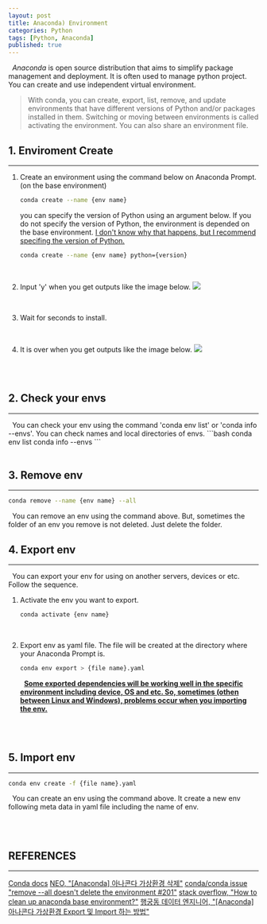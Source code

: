 ```yaml
---
layout: post
title: Anaconda) Environment
categories: Python
tags: [Python, Anaconda]
published: true
---
```

&nbsp;&nbsp;<i>Anaconda</i> is open source distribution that aims to simplify package management and deployment. It is often used to manage python project. You can create and use independent virtual environment.
> With conda, you can create, export, list, remove, and update environments that have different versions of Python and/or packages installed in them. Switching or moving between environments is called activating the environment. You can also share an environment file.

## 1. Enviroment Create
<hr>

1. Create an environment using the command below on Anaconda Prompt. (on the base environment)
    ```bash
    conda create --name {env name}
    ```
    
    you can specify the version of Python using an argument below. If you do not specify the version of Python, the environment is depended on the base environment. <u>I don't know why that happens, but I recommend specifing the version of Python.</u>
    ```bash
    conda create --name {env name} python={version}
    ```
<br/>

2. Input 'y' when you get outputs like the image below.
    <img src = "https://user-images.githubusercontent.com/80208196/212839120-0c7c2c5d-7141-43ab-a731-6ac38a9ef1bf.png">
<br/>

3. Wait for seconds to install.
<br/>

4. It is over when you get outputs like the image below.
    <img src = "https://user-images.githubusercontent.com/80208196/212840267-57ccc443-e4bd-4953-b190-7fd0db1c8463.png">

<br/><br/>

## 2. Check your envs
<hr>
&nbsp;&nbsp;You can check your env using the command 'conda env list' or 'conda info --envs'. You can check names and local directories of envs.
```bash
conda env list
conda info --envs
```
<br/><br/>

## 3. Remove env
<hr>

```bash
conda remove --name {env name} --all
```

&nbsp;&nbsp;You can remove an env using the command above. But, sometimes the folder of an env you remove is not deleted. Just delete the folder.

## 4. Export env
<hr>
&nbsp;&nbsp;You can export your env for using on another servers, devices or etc. Follow the sequence.

1. Activate the env you want to export.
    ```bash
    conda activate {env name}
    ```
<br/>

2. Export env as yaml file. The file will be created at the directory where your Anaconda Prompt is.
    ```bash
    conda env export > {file name}.yaml
    ```

    &nbsp;&nbsp;<b><u>Some exported dependencies will be working well in the specific environment including device, OS and etc. So, sometimes (othen between Linux and Windows), problems occur when you importing the env.</u></b>

<br/><br/>

## 5. Import env
<hr>

```bash
conda env create -f {file name}.yaml
```

&nbsp;&nbsp;You can create an env using the command above. It create a new env following meta data in yaml file including the name of env.

<br/><br/>


## REFERENCES
<hr>
<a href = "https://conda.io/projects/conda/en/latest/user-guide/tasks/manage-environments.html">Conda docs</a>
<a href = "https://needneo.tistory.com/152">NEO, "[Anaconda] 아나콘다 가상환경 삭제"</a>
<a href = "https://github.com/conda/conda/issues/201">conda/conda issue "remove --all doesn't delete the environment #201"</a>
<a href = "https://stackoverflow.com/questions/73978696/how-to-clean-up-anaconda-base-environment">stack overflow, "How to clean up anaconda base environment?"</a>
<a href = "https://mentha2.tistory.com/46">행궁동 데이터 엔지니어, "[Anaconda] 아나콘다 가상환경 Export 및 Import 하는 방법"</a>